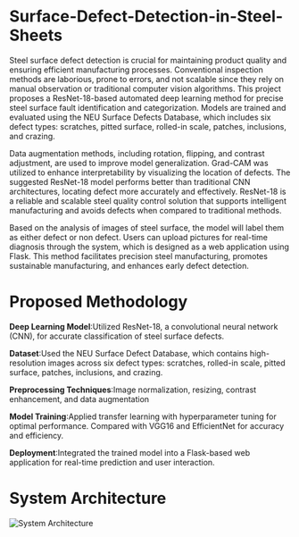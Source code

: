 # Surface-Defect-Detection-in-Steel-Sheets

Steel surface defect detection is crucial for maintaining product quality and ensuring efficient manufacturing processes. Conventional inspection methods are laborious, prone to errors, and not scalable since they rely on manual observation or traditional computer vision algorithms. This project proposes a ResNet-18-based automated deep learning method for precise steel surface fault identification and categorization. Models are trained and evaluated using the NEU Surface Defects Database, which includes six defect types: scratches, pitted surface, rolled-in scale, patches, inclusions, and crazing. 

Data augmentation methods, including rotation, flipping, and contrast adjustment, are used to improve model generalization. Grad-CAM was utilized to enhance interpretability by visualizing the location of defects. The suggested ResNet-18 model performs better than traditional CNN architectures, locating defect more accurately and effectively. ResNet-18 is a reliable and scalable steel quality control solution that supports intelligent manufacturing and avoids defects when compared to traditional methods.

Based on the analysis of images of steel surface, the model will label them as either defect or non defect. Users can upload pictures for real-time diagnosis through the system, which is designed as a web application using Flask. This method facilitates precision steel manufacturing, promotes sustainable manufacturing, and enhances early defect detection.

# Proposed Methodology

**Deep Learning Model**:Utilized ResNet-18, a convolutional neural network (CNN), for accurate classification of steel surface defects.

**Dataset**:Used the NEU Surface Defect Database, which contains high-resolution images across six defect types: scratches, rolled-in scale, pitted surface, patches, inclusions, and crazing.

**Preprocessing Techniques**:Image normalization, resizing, contrast enhancement, and data augmentation

**Model Training**:Applied transfer learning with hyperparameter tuning for optimal performance. Compared with VGG16 and EfficientNet for accuracy and efficiency.

**Deployment**:Integrated the trained model into a Flask-based web application for real-time prediction and user interaction.

# System Architecture
![System Architecture](https://github.com/user-attachments/assets/3335b506-3e76-462f-85ac-676c65cfca01)
